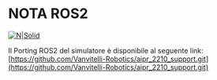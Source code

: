 # NOTA ROS2

[![N|Solid](https://www.unicampania.it/doc/img/logo_vanvitelli.jpg)](https://www.ingegneria.unicampania.it/roboticslab)

Il Porting ROS2 del simulatore è disponibile al seguente link:
[https://github.com/Vanvitelli-Robotics/aipr_2210_support.git](https://github.com/Vanvitelli-Robotics/aipr_2210_support.git)

